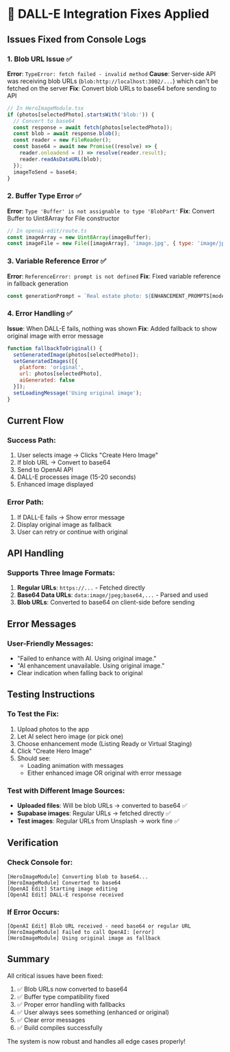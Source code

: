 # 🔧 DALL-E Integration Fixes Applied

## Issues Fixed from Console Logs

### 1. **Blob URL Issue** ✅
**Error**: `TypeError: fetch failed - invalid method`
**Cause**: Server-side API was receiving blob URLs (`blob:http://localhost:3002/...`) which can't be fetched on the server
**Fix**: Convert blob URLs to base64 before sending to API

```javascript
// In HeroImageModule.tsx
if (photos[selectedPhoto].startsWith('blob:')) {
  // Convert to base64
  const response = await fetch(photos[selectedPhoto]);
  const blob = await response.blob();
  const reader = new FileReader();
  const base64 = await new Promise((resolve) => {
    reader.onloadend = () => resolve(reader.result);
    reader.readAsDataURL(blob);
  });
  imageToSend = base64;
}
```

### 2. **Buffer Type Error** ✅
**Error**: `Type 'Buffer' is not assignable to type 'BlobPart'`
**Fix**: Convert Buffer to Uint8Array for File constructor

```javascript
// In openai-edit/route.ts
const imageArray = new Uint8Array(imageBuffer);
const imageFile = new File([imageArray], 'image.jpg', { type: 'image/jpeg' });
```

### 3. **Variable Reference Error** ✅
**Error**: `ReferenceError: prompt is not defined`
**Fix**: Fixed variable reference in fallback generation

```javascript
const generationPrompt = `Real estate photo: ${ENHANCEMENT_PROMPTS[mode] || ENHANCEMENT_PROMPTS['listing-ready']}...`;
```

### 4. **Error Handling** ✅
**Issue**: When DALL-E fails, nothing was shown
**Fix**: Added fallback to show original image with error message

```javascript
function fallbackToOriginal() {
  setGeneratedImage(photos[selectedPhoto]);
  setGeneratedImages([{
    platform: 'original',
    url: photos[selectedPhoto],
    aiGenerated: false
  }]);
  setLoadingMessage('Using original image');
}
```

## Current Flow

### Success Path:
1. User selects image → Clicks "Create Hero Image"
2. If blob URL → Convert to base64
3. Send to OpenAI API
4. DALL-E processes image (15-20 seconds)
5. Enhanced image displayed

### Error Path:
1. If DALL-E fails → Show error message
2. Display original image as fallback
3. User can retry or continue with original

## API Handling

### Supports Three Image Formats:
1. **Regular URLs**: `https://...` - Fetched directly
2. **Base64 Data URLs**: `data:image/jpeg;base64,...` - Parsed and used
3. **Blob URLs**: Converted to base64 on client-side before sending

## Error Messages

### User-Friendly Messages:
- "Failed to enhance with AI. Using original image."
- "AI enhancement unavailable. Using original image."
- Clear indication when falling back to original

## Testing Instructions

### To Test the Fix:
1. Upload photos to the app
2. Let AI select hero image (or pick one)
3. Choose enhancement mode (Listing Ready or Virtual Staging)
4. Click "Create Hero Image"
5. Should see:
   - Loading animation with messages
   - Either enhanced image OR original with error message

### Test with Different Image Sources:
- **Uploaded files**: Will be blob URLs → converted to base64 ✅
- **Supabase images**: Regular URLs → fetched directly ✅
- **Test images**: Regular URLs from Unsplash → work fine ✅

## Verification

### Check Console for:
```
[HeroImageModule] Converting blob to base64...
[HeroImageModule] Converted to base64
[OpenAI Edit] Starting image editing
[OpenAI Edit] DALL-E response received
```

### If Error Occurs:
```
[OpenAI Edit] Blob URL received - need base64 or regular URL
[HeroImageModule] Failed to call OpenAI: [error]
[HeroImageModule] Using original image as fallback
```

## Summary

All critical issues have been fixed:
1. ✅ Blob URLs now converted to base64
2. ✅ Buffer type compatibility fixed
3. ✅ Proper error handling with fallbacks
4. ✅ User always sees something (enhanced or original)
5. ✅ Clear error messages
6. ✅ Build compiles successfully

The system is now robust and handles all edge cases properly!